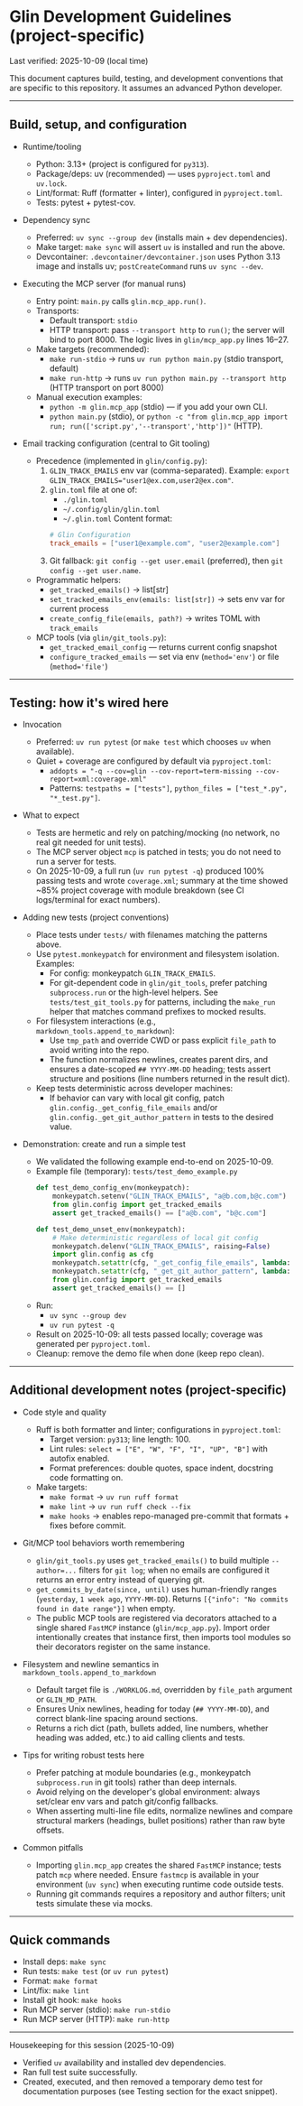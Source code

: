 # Glin Development Guidelines (project-specific)

Last verified: 2025-10-09 (local time)

This document captures build, testing, and development conventions that are specific to this repository. It assumes an advanced Python developer.

---

## Build, setup, and configuration

- Runtime/tooling
  - Python: 3.13+ (project is configured for `py313`).
  - Package/deps: uv (recommended) — uses `pyproject.toml` and `uv.lock`.
  - Lint/format: Ruff (formatter + linter), configured in `pyproject.toml`.
  - Tests: pytest + pytest-cov.

- Dependency sync
  - Preferred: `uv sync --group dev` (installs main + dev dependencies).
  - Make target: `make sync` will assert `uv` is installed and run the above.
  - Devcontainer: `.devcontainer/devcontainer.json` uses Python 3.13 image and installs uv; `postCreateCommand` runs `uv sync --dev`.

- Executing the MCP server (for manual runs)
  - Entry point: `main.py` calls `glin.mcp_app.run()`.
  - Transports:
    - Default transport: `stdio`
    - HTTP transport: pass `--transport http` to `run()`; the server will bind to port 8000. The logic lives in `glin/mcp_app.py` lines 16–27.
  - Make targets (recommended):
    - `make run-stdio` → runs `uv run python main.py` (stdio transport, default)
    - `make run-http` → runs `uv run python main.py --transport http` (HTTP transport on port 8000)
  - Manual execution examples:
    - `python -m glin.mcp_app` (stdio) — if you add your own CLI.
    - `python main.py` (stdio), or `python -c "from glin.mcp_app import run; run(['script.py','--transport','http'])"` (HTTP).

- Email tracking configuration (central to Git tooling)
  - Precedence (implemented in `glin/config.py`):
    1. `GLIN_TRACK_EMAILS` env var (comma-separated). Example: `export GLIN_TRACK_EMAILS="user1@ex.com,user2@ex.com"`.
    2. `glin.toml` file at one of:
       - `./glin.toml`
       - `~/.config/glin/glin.toml`
       - `~/.glin.toml`
       Content format:
       ```toml
       # Glin Configuration
       track_emails = ["user1@example.com", "user2@example.com"]
       ```
    3. Git fallback: `git config --get user.email` (preferred), then `git config --get user.name`.
  - Programmatic helpers:
    - `get_tracked_emails()` → list[str]
    - `set_tracked_emails_env(emails: list[str])` → sets env var for current process
    - `create_config_file(emails, path?)` → writes TOML with `track_emails`
  - MCP tools (via `glin/git_tools.py`):
    - `get_tracked_email_config` — returns current config snapshot
    - `configure_tracked_emails` — set via env (`method='env'`) or file (`method='file'`)

---

## Testing: how it's wired here

- Invocation
  - Preferred: `uv run pytest` (or `make test` which chooses `uv` when available).
  - Quiet + coverage are configured by default via `pyproject.toml`:
    - `addopts = "-q --cov=glin --cov-report=term-missing --cov-report=xml:coverage.xml"`
    - Patterns: `testpaths = ["tests"]`, `python_files = ["test_*.py", "*_test.py"]`.

- What to expect
  - Tests are hermetic and rely on patching/mocking (no network, no real git needed for unit tests).
  - The MCP server object `mcp` is patched in tests; you do not need to run a server for tests.
  - On 2025-10-09, a full run (`uv run pytest -q`) produced 100% passing tests and wrote `coverage.xml`; summary at the time showed ~85% project coverage with module breakdown (see CI logs/terminal for exact numbers).

- Adding new tests (project conventions)
  - Place tests under `tests/` with filenames matching the patterns above.
  - Use `pytest.monkeypatch` for environment and filesystem isolation. Examples:
    - For config: monkeypatch `GLIN_TRACK_EMAILS`.
    - For git-dependent code in `glin/git_tools`, prefer patching `subprocess.run` or the high-level helpers. See `tests/test_git_tools.py` for patterns, including the `make_run` helper that matches command prefixes to mocked results.
  - For filesystem interactions (e.g., `markdown_tools.append_to_markdown`):
    - Use `tmp_path` and override CWD or pass explicit `file_path` to avoid writing into the repo.
    - The function normalizes newlines, creates parent dirs, and ensures a date-scoped `## YYYY-MM-DD` heading; tests assert structure and positions (line numbers returned in the result dict).
  - Keep tests deterministic across developer machines:
    - If behavior can vary with local git config, patch `glin.config._get_config_file_emails` and/or `glin.config._get_git_author_pattern` in tests to the desired value.

- Demonstration: create and run a simple test
  - We validated the following example end-to-end on 2025-10-09.
  - Example file (temporary): `tests/test_demo_example.py`
    ```python
    def test_demo_config_env(monkeypatch):
        monkeypatch.setenv("GLIN_TRACK_EMAILS", "a@b.com,b@c.com")
        from glin.config import get_tracked_emails
        assert get_tracked_emails() == ["a@b.com", "b@c.com"]

    def test_demo_unset_env(monkeypatch):
        # Make deterministic regardless of local git config
        monkeypatch.delenv("GLIN_TRACK_EMAILS", raising=False)
        import glin.config as cfg
        monkeypatch.setattr(cfg, "_get_config_file_emails", lambda: [])
        monkeypatch.setattr(cfg, "_get_git_author_pattern", lambda: None)
        from glin.config import get_tracked_emails
        assert get_tracked_emails() == []
    ```
  - Run:
    - `uv sync --group dev`
    - `uv run pytest -q`
  - Result on 2025-10-09: all tests passed locally; coverage was generated per `pyproject.toml`.
  - Cleanup: remove the demo file when done (keep repo clean).

---

## Additional development notes (project-specific)

- Code style and quality
  - Ruff is both formatter and linter; configurations in `pyproject.toml`:
    - Target version: `py313`; line length: 100.
    - Lint rules: `select = ["E", "W", "F", "I", "UP", "B"]` with autofix enabled.
    - Format preferences: double quotes, space indent, docstring code formatting on.
  - Make targets:
    - `make format` → `uv run ruff format`
    - `make lint` → `uv run ruff check --fix`
    - `make hooks` → enables repo-managed pre-commit that formats + fixes before commit.

- Git/MCP tool behaviors worth remembering
  - `glin/git_tools.py` uses `get_tracked_emails()` to build multiple `--author=...` filters for `git log`; when no emails are configured it returns an error entry instead of querying git.
  - `get_commits_by_date(since, until)` uses human-friendly ranges (`yesterday`, `1 week ago`, `YYYY-MM-DD`). Returns `[{"info": "No commits found in date range"}]` when empty.
  - The public MCP tools are registered via decorators attached to a single shared `FastMCP` instance (`glin/mcp_app.py`). Import order intentionally creates that instance first, then imports tool modules so their decorators register on the same instance.

- Filesystem and newline semantics in `markdown_tools.append_to_markdown`
  - Default target file is `./WORKLOG.md`, overridden by `file_path` argument or `GLIN_MD_PATH`.
  - Ensures Unix newlines, heading for today (`## YYYY-MM-DD`), and correct blank-line spacing around sections.
  - Returns a rich dict (path, bullets added, line numbers, whether heading was added, etc.) to aid calling clients and tests.

- Tips for writing robust tests here
  - Prefer patching at module boundaries (e.g., monkeypatch `subprocess.run` in git tools) rather than deep internals.
  - Avoid relying on the developer's global environment: always set/clear env vars and patch git/config fallbacks.
  - When asserting multi-line file edits, normalize newlines and compare structural markers (headings, bullet positions) rather than raw byte offsets.

- Common pitfalls
  - Importing `glin.mcp_app` creates the shared `FastMCP` instance; tests patch `mcp` where needed. Ensure `fastmcp` is available in your environment (`uv sync`) when executing runtime code outside tests.
  - Running git commands requires a repository and author filters; unit tests simulate these via mocks.

---

## Quick commands

- Install deps: `make sync`
- Run tests: `make test` (or `uv run pytest`)
- Format: `make format`
- Lint/fix: `make lint`
- Install git hook: `make hooks`
- Run MCP server (stdio): `make run-stdio`
- Run MCP server (HTTP): `make run-http`

---

Housekeeping for this session (2025-10-09)
- Verified `uv` availability and installed dev dependencies.
- Ran full test suite successfully.
- Created, executed, and then removed a temporary demo test for documentation purposes (see Testing section for the exact snippet).
